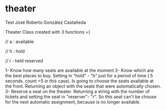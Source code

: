 # theater
Test José Roberto González Castañeda

Theater Class created with 3 functions =)

// a : available

// h : hold

// r : held reserved


1- Know how many seats are available at the moment
2- Know which are the best places to buy. Setting in "hold" - "h" just for a period of time ( 5 seconds. count =5 in this case). Is going to choose the seats available at the front. Returning an object with the seats that were automatically chosen.
3- Reserve a seat on the theater. Returning a string with the number of tickets and setting the seat in "reserver"- "r". So this seat can't be chouse for the next automatic assignment, because is no longer available.
